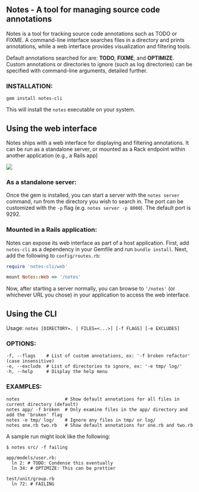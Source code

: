## Notes - A tool for managing source code annotations

Notes is a tool for tracking source code annotations such as TODO or FIXME. A command-line interface searches files
in a directory and prints annotations, while a web interface provides visualization and filtering tools.


Default annotations searched for are: __TODO__, __FIXME__, and __OPTIMIZE__. Custom annotations or directories to ignore (such as log directories) can be specified with command-line arguments, detailed further.


### INSTALLATION:
`gem install notes-cli`

This will install the `notes` executable on your system.

## Using the web interface

Notes ships with a web interface for displaying and filtering annotations. It can be run as a standalone server, 
or mounted as a Rack endpoint within another application (e.g., a Rails app)

![](https://dl.dropboxusercontent.com/u/7949088/notes-cli/notes-web2.png)

### As a standalone server:

Once the gem is installed, you can start a server with the `notes server` command, run from the directory
you wish to search in. The port can be customized with the `-p` flag (e.g. `notes server -p 8000`). 
The default port is 9292.

### Mounted in a Rails application:

Notes can expose its web interface as part of a host application. First, add `notes-cli` as a dependency in your Gemfile and run `bundle install`. Next, add the following to `config/routes.rb`:

```ruby
require 'notes-cli/web'

mount Notes::Web => '/notes'
```

Now, after starting a server normally, you can browse to `'/notes'` (or whichever URL you chose) in your application
to access the web interface.


## Using the CLI

Usage: `notes [DIRECTORY=. | FILES=<...>] [-f FLAGS] [-e EXCLUDES]`

### OPTIONS:
```
-f, --flags    # List of custom annotations, ex: '-f broken refactor' (case insensitive)
-e, --exclude  # List of directories to ignore, ex: '-e tmp/ log/'
-h, --help     # Display the help menu
```

### EXAMPLES:
```
notes                 # Show default annotations for all files in current directory (default)
notes app/ -f broken  # Only examine files in the app/ directory and add the 'broken' flag
notes -e tmp/ log/    # Ignore any files in tmp/ or log/
notes one.rb two.rb   # Show default annotations for one.rb and two.rb
```

A sample run might look like the following:
```
$ notes src/ -f failing

app/models/user.rb:
  ln 2: # TODO: Condense this eventually
  ln 34: # OPTIMIZE: This can be prettier

test/unit/group.rb
  ln 72: # FAILING
```
